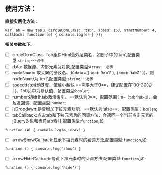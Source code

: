 ## 使用方法：
**直接实例化方法：**

```
var Tab = new tab({ circleDomClass: 'tab', speed: 150, startNumber: 4, callback: function (e) { console.log(e) } });
```

**相关参数如下:**
- [ ] circleDomClass: Tab组件Html最外层类名，如例子中的'tab',配置类型:`string`---`必传`
- [ ] data: 数据源、内部元素为对象,配置类型:`Array`---`必传`
- [ ] nodeName: 取文案的参数名、如data=[{ text: 'tab1' }, { text: 'tab2' }]、则nodeName为'text',配置类型:`string`---`必传`
- [ ] speed:tab滑动速度、值越小越快,==需要大于0==，建议配置在100-300之间、150适中为默认值、配置类型:`boolen`;
- [ ] number:初始化tab激活索引、==默认为0==、配置范围：`0~（tab个数-1）`、会触发回调、配置类型:`number`;
- [ ] isDropdown:是否增加下拉元素功能、==默认为false==、配置类型：`boolen`;
- [ ] tabCallback:点击tab和下拉元素后的回调方法、会返回一个当前点击元素的jQuery对象和当前tab索引,配置类型:`function`,如:
```
function (e) { console.log(e,index) }
```
- [ ] arrowShowCallback:显示下拉元素时的回调方法,配置类型:`function`,如:
```
function () { console.log('show') }
```
- [ ] arrowHideCallback:隐藏下拉元素时的回调方法,配置类型:`function`,如:
```
function () { console.log('hide') }
```